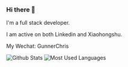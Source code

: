 ### Hi there 👋

I'm a full stack developer.

I am active on both Linkedin and Xiaohongshu.

My Wechat: GunnerChris

![Github Stats](https://github-readme-stats.vercel.app/api?username=Tuo-ZHANG&show_icons=true&count_private=true)
![Most Used Languages](https://github-readme-stats.vercel.app/api/top-langs/?username=Tuo-ZHANG&layout=compact)
